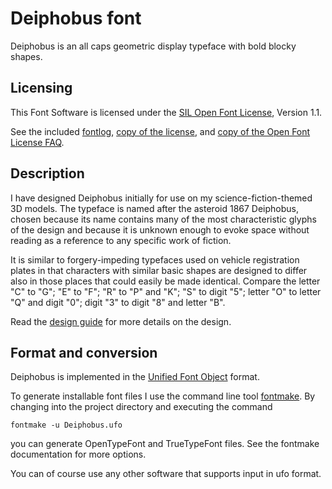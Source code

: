 # Deiphobus font

Deiphobus is an all caps geometric display typeface with bold blocky shapes.


## Licensing

This Font Software is licensed under the [SIL Open Font License](http://scripts.sil.org/OFL), Version 1.1.

See the included [fontlog](./FONTLOG.txt), [copy of the license](./OFL.txt), and [copy of the Open Font License FAQ](./OFL-FAQ.txt).


## Description

I have designed Deiphobus initially for use on my science-fiction-themed 3D models. The typeface is named after the asteroid 1867 Deiphobus, chosen because its name contains many of the most characteristic glyphs of the design and because it is unknown enough to evoke space without reading as a reference to any specific work of fiction.

It is similar to forgery-impeding typefaces used on vehicle registration plates in that characters with similar basic shapes are designed to differ also in those places that could easily be made identical. Compare the letter "C" to "G"; "E" to "F"; "R" to "P" and "K"; "S" to digit "5"; letter "O" to letter "Q" and digit "0"; digit "3" to digit "8" and letter "B".

Read the [design guide](./Design_guide/Design_guide.md) for more details on the design.


## Format and conversion

Deiphobus is implemented in the [Unified Font Object](http://unifiedfontobject.org/) format.

To generate installable font files I use the command line tool [fontmake](https://github.com/googlefonts/fontmake). By changing into the project directory and executing the command

```fontmake -u Deiphobus.ufo```

you can generate OpenTypeFont and TrueTypeFont files. See the fontmake documentation for more options.

You can of course use any other software that supports input in ufo format.
